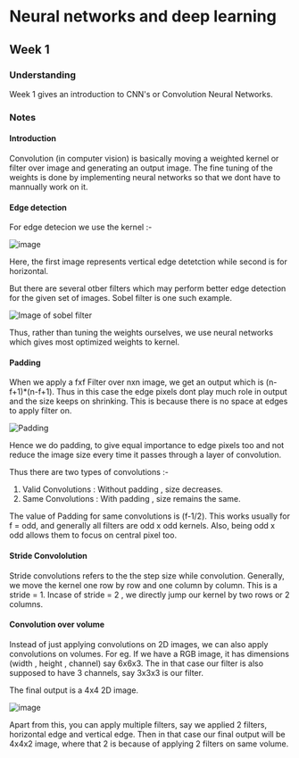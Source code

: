 # Neural networks and deep learning

## Week 1 

### Understanding 
Week 1 gives an introduction to CNN's or Convolution Neural Networks.

### Notes 

#### <b>Introduction</b>
Convolution (in computer vision) is basically moving a weighted kernel or filter over image and generating an output image.
The fine tuning of the weights is done by implementing neural networks so that we dont have to mannually work on it.

#### <b>Edge detection</b>
For edge detecion we use the kernel :-

![image](https://user-images.githubusercontent.com/103832825/207421496-31b844a0-8dd2-49c3-811f-13d55496a8b3.png)

Here, the first image represents vertical edge detetction while second is for horizontal.

But there are several otber filters which may perform better edge detection for the given set of images. Sobel filter is one such example.

<img src = "https://i0.wp.com/www.adeveloperdiary.com/wp-content/uploads/2019/05/How-to-implement-Sobel-edge-detection-using-Python-from-scratch-adeveloperdiary.com-sobel-sobel-operator.jpg?resize=744%2C356" alt = "Image of sobel filter">

Thus, rather than tuning the weights ourselves, we use neural networks which gives most optimized weights to kernel.

#### <b>Padding</b>

When we apply a fxf Filter over nxn image, we get an output which is (n-f+1)*(n-f+1).
Thus in this case the edge pixels dont play much role in output and the size keeps on shrinking. This is because there is no space at edges to apply filter on.

<img src = "https://images.deepai.org/django-summernote/2019-05-27/c3f24854-5584-4feb-81d7-3bcc5800a689.png" alt = "Padding">

Hence we do padding, to give equal importance to edge pixels too and not reduce the image size every time it passes through a layer of convolution.

Thus there are two types of convolutions :-

1) Valid Convolutions : Without padding , size decreases.
2) Same Convolutions : With padding , size remains the same.

The value of Padding for same convolutions is (f-1/2). This works usually for f = odd, and generally all filters are odd x odd kernels.
Also, being odd x odd allows them to focus on central pixel too.

#### <b>Stride Convololution</b>

Stride convolutions refers to the the step size while convolution. Generally, we move the kernel one row by row and one column by column. This is a stride = 1.
Incase of stride = 2 , we directly jump our kernel by two rows or 2 columns.

#### <b>Convolution over volume</b>

Instead of just applying convolutions on 2D images, we can also apply convolutions on volumes. For eg. If we have a RGB image, it has dimensions (width , height , channel) say 6x6x3. The in that case our filter is also supposed to have 3 channels, say 3x3x3 is our filter.

The final output is a 4x4 2D image.

![image](https://user-images.githubusercontent.com/103832825/207489294-bd43cd1d-247f-4f57-9a62-8a726cf36f40.png)

Apart from this, you can apply multiple filters, say we applied 2 filters, horizontal edge and vertical edge. Then in that case our final output will be 4x4x2 image, where that 2 is because of applying 2 filters on same volume.

